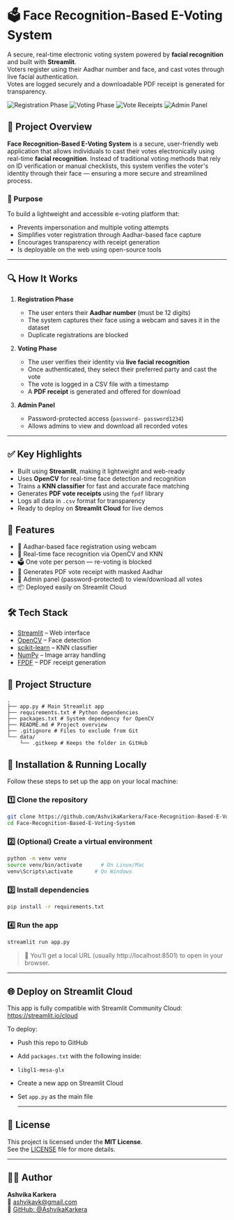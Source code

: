 # 🗳️ Face Recognition-Based E-Voting System 
A secure, real-time electronic voting system powered by **facial recognition** and built with **Streamlit**.  
Voters register using their Aadhar number and face, and cast votes through live facial authentication.  
Votes are logged securely and a downloadable PDF receipt is generated for transparency.

![Registration Phase](https://github.com/user-attachments/assets/8dcdb5fe-be19-47d2-b3c8-4b95cab91a95)
![Voting Phase](https://github.com/user-attachments/assets/2707b90d-5c04-41b2-ba5a-408ee60dd5f9)
![Vote Receipts](https://github.com/user-attachments/assets/efb753d7-c2bc-4723-aee4-255ca0ea6fae)
![Admin Panel](https://github.com/user-attachments/assets/48d72d13-900a-4709-96b4-a5f1356e40fc)

## 📘 Project Overview

**Face Recognition-Based E-Voting System** is a secure, user-friendly web application that allows individuals to cast their votes electronically using real-time **facial recognition**. Instead of traditional voting methods that rely on ID verification or manual checklists, this system verifies the voter's identity through their face — ensuring a more secure and streamlined process.

### 🎯 Purpose
To build a lightweight and accessible e-voting platform that:
- Prevents impersonation and multiple voting attempts
- Simplifies voter registration through Aadhar-based face capture
- Encourages transparency with receipt generation
- Is deployable on the web using open-source tools

---

## 🔍 How It Works

1. **Registration Phase**  
   - The user enters their **Aadhar number** (must be 12 digits)
   - The system captures their face using a webcam and saves it in the dataset
   - Duplicate registrations are blocked

2. **Voting Phase**  
   - The user verifies their identity via **live facial recognition**
   - Once authenticated, they select their preferred party and cast the vote
   - The vote is logged in a CSV file with a timestamp
   - A **PDF receipt** is generated and offered for download

3. **Admin Panel**  
   - Password-protected access (`password- password1234`)
   - Allows admins to view and download all recorded votes

---

## ✅ Key Highlights
- Built using **Streamlit**, making it lightweight and web-ready
- Uses **OpenCV** for real-time face detection and recognition
- Trains a **KNN classifier** for fast and accurate face matching
- Generates **PDF vote receipts** using the `fpdf` library
- Logs all data in `.csv` format for transparency
- Ready to deploy on **Streamlit Cloud** for live demos

## 🚀 Features
- 👤 Aadhar-based face registration using webcam
- 🧠 Real-time face recognition via OpenCV and KNN
- 🗳️ One vote per person — re-voting is blocked
- 📄 Generates PDF vote receipt with masked Aadhar
- 🧾 Admin panel (password-protected) to view/download all votes
- 📦 Deployed easily on Streamlit Cloud
  
## 🛠️ Tech Stack

- [Streamlit](https://streamlit.io) – Web interface
- [OpenCV](https://opencv.org/) – Face detection
- [scikit-learn](https://scikit-learn.org) – KNN classifier
- [NumPy](https://numpy.org/) – Image array handling
- [FPDF](https://pyfpdf.readthedocs.io) – PDF receipt generation

## 📁 Project Structure
```
.
├── app.py # Main Streamlit app
├── requirements.txt # Python dependencies
├── packages.txt # System dependency for OpenCV
├── README.md # Project overview
├── .gitignore # Files to exclude from Git
└── data/
    └── .gitkeep # Keeps the folder in GitHub
```


## 🧪 Installation & Running Locally

Follow these steps to set up the app on your local machine:

### 1️⃣ Clone the repository

```bash
git clone https://github.com/AshvikaKarkera/Face-Recognition-Based-E-Voting-System.git
cd Face-Recognition-Based-E-Voting-System
```

### 2️⃣ (Optional) Create a virtual environment

```bash
python -m venv venv
source venv/bin/activate      # On Linux/Mac
venv\Scripts\activate       # On Windows
```

### 3️⃣ Install dependencies

```bash
pip install -r requirements.txt
```

### 4️⃣ Run the app

```bash
streamlit run app.py
```

> 🔗 You’ll get a local URL (usually http://localhost:8501) to open in your browser.

---

## 🌐 Deploy on Streamlit Cloud

This app is fully compatible with Streamlit Community Cloud: https://streamlit.io/cloud

To deploy:

- Push this repo to GitHub
- Add `packages.txt` with the following inside:
- 
  ```
  libgl1-mesa-glx
  ```
- Create a new app on Streamlit Cloud
- Set `app.py` as the main file

  ---

## 📜 License

This project is licensed under the **MIT License**.  
See the [LICENSE](LICENSE) file for more details.

---

## 👨‍💻 Author

**Ashvika Karkera**  
📧 ashvikavk@gmail.com  
🔗 [GitHub: @AshvikaKarkera](https://github.com/AshvikaKarkera)





